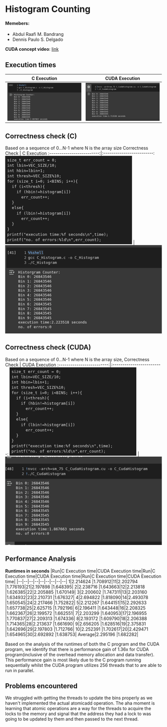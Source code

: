 # Histogram Counting
#### Memebers:
- Abdul Raafi M. Bandrang
- Dennis Paulo S. Delgado

**CUDA concept video**: [link](https://youtu.be/wEXMjWJNbd4)
## Execution times 
C Execution             |  CUDA Execution
:-------------------------:|:-------------------------:
![](images/c_execution_time.png)  |  ![](images/cuda_execution_time.png)
## Correctness check (C)
Based on a sequence of 0...N-1 where N is the array size
Correctness Check             |  C Execution
:-------------------------:|:-------------------------:
![](images/correctness_check.png)  |  ![](images/c_coc.png)
## Correctness check (CUDA)
Based on a sequence of 0...N-1 where N is the array size,
Correctness Check             |  CUDA Execution
:-------------------------:|:-------------------------:
![](images/correctness_check.png)  |  ![](images/cuda_coc.png)
## Performance  Analysis
**Runtimes in seconds**
|Run|C Execution time|CUDA Execution time|Run|C Execution time|CUDA Execution time|Run|C Execution time|CUDA Execution time|
|--|--|--|--|--|--|--|--|--|
1|2.214624 |1.708912|11|2.202794 |1.776193|21|2.197898 |1.648395|
2|2.238716 |1.643663|12|2.213818 |1.626385|22|2.205885 |1.670149|
3|2.200602 |1.747311|13|2.203160 |1.634932|23|2.210731 |1.676327|
4|2.694822 |1.818090|14|2.493078 |1.650545|24|2.217466 |1.752822|
5|2.212267 |1.644151|15|2.292633 |1.657738|25|2.625715 |1.792196|
6|2.196411 |1.643448|16|2.208325 |1.662367|26|2.199572 |1.662551|
7|2.203299 |1.640953|17|2.196955 |1.770837|27|2.209313 |1.674336|
8|2.193172 |1.609790|18|2.206388 |1.714365|28|2.213637 |1.661690|
9|2.656205 |1.628516|19|2.375831 |1.642696|29|2.197803 |1.712766|
10|2.252391 |1.702617|20|2.429471 |1.654965|30|2.692892 |1.638753|
Average|2.295196 |1.682282|

Based on the analysis of the runtimes of both the C program and the CUDA program, we identify that there is performance gain of 1.36x for CUDA program(inclusive of the overhead memory allocation and data transfer). This performance gain is most likely due to the C program running sequentially whilst the CUDA program utilizes 256 threads that to are able to run in parallel. 

## Problems encountered
We struggled with getting the threads to update the bins properly as we haven't implemented the actual atomicadd operation.  The aha moment is learning that atomic operations are a way for the threads to acquire the locks to the memory and signal that the address they had a lock to was going to be updated by them and then passed to the next thread.
